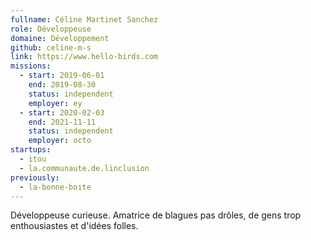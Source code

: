 ```yaml
---
fullname: Céline Martinet Sanchez
role: Développeuse
domaine: Développement
github: celine-m-s
link: https://www.hello-birds.com
missions:
  - start: 2019-06-01
    end: 2019-08-30
    status: independent
    employer: ey
  - start: 2020-02-03
    end: 2021-11-11
    status: independent
    employer: octo
startups:
  - itou
  - la.communaute.de.linclusion
previously:
  - la-bonne-boite
---
```


Développeuse curieuse. Amatrice de blagues pas drôles, de gens trop enthousiastes et d'idées folles.
